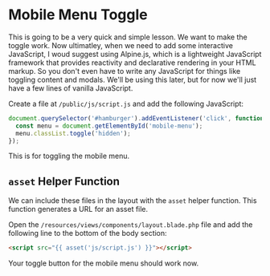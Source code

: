 # Mobile Menu Toggle

This is going to be a very quick and simple lesson. We want to make the toggle work. Now ultimatley, when we need to add some interactive JavaScript, I woud suggest using Alpine.js, which is a lightweight JavaScript framework that provides reactivity and declarative rendering in your HTML markup. So you don't even have to write any JavaScript for things like toggling content and modals. We'll be using this later, but for now we'll just have a few lines of vanilla JavaScript.

Create a file at `/public/js/script.js` and add the following JavaScript:

```javascript
document.querySelector('#hamburger').addEventListener('click', function () {
  const menu = document.getElementById('mobile-menu');
  menu.classList.toggle('hidden');
});
```

This is for toggling the mobile menu.

## `asset` Helper Function

We can include these files in the layout with the `asset` helper function. This function generates a URL for an asset file.

Open the `/resources/views/components/layout.blade.php` file and add the following line to the bottom of the body section:


```html
<script src="{{ asset('js/script.js') }}"></script>
```

Your toggle button for the mobile menu should work now.
